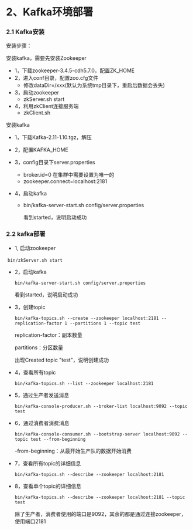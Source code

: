 # 2、Kafka环境部署

### 2.1 Kafka安装

安装步骤：

安装kafka，需要先安装Zookeeper

- 1，下载zookeeper-3.4.5-cdh5.7.0，配置ZK_HOME
- 2，进入conf目录，配置zoo.cfg文件
  - 修改dataDir=/xxx(默认为系统tmp目录下，重启后数据会丢失)
- 3，启动zookeeper
  - zkServer.sh start
- 4，利用zkClient连接服务端
  - zkClient.sh

安装kafka

- 1，下载Kafka-2.11-1.10.tgz，解压

- 2，配置KAFKA_HOME

- 3，config目录下server.properties

  - broker.id=0 在集群中需要设置为唯一的
  - zookeeper.connect=localhost:2181

- 4，启动kafka

  - bin/kafka-server-start.sh config/server.properties

    看到started，说明启动成功

### 2.2 kafka部署

- 1, 启动zookeeper

​	`bin/zkServer.sh start`

- 2，启动kafka

  `bin/kafka-server-start.sh config/server.properties`

  看到started，说明启动成功

- 3，创建topic

  `bin/kafka-topics.sh --create --zookeeper localhost:2181 --replication-factor 1 --partitions 1 --topic test`

  replication-factor：副本数量

  partitions：分区数量

  出现Created topic "test"，说明创建成功

- 4，查看所有topic

  `bin/kafka-topics.sh --list --zookeeper localhost:2181`

- 5，通过生产者发送消息

  `bin/kafka-console-producer.sh --broker-list localhost:9092 --topic test`

- 6，通过消费者消费消息

  `bin/kafka-console-consumer.sh --bootstrap-server localhost:9092 --topic test --from-beginning`

  -from-beginning：从最开始生产队的数据开始消费

- 7，查看所有topic的详细信息

  `bin/kafka-topics.sh --describe --zookeeper localhost:2181`

- 8，查看单个topic的详细信息

  `bin/kafka-topics.sh --describe --zookeeper localhost:2181 --topic test`

  除了生产者，消费者使用的端口是9092，其余的都是通过连接zookeeper，使用端口2181
